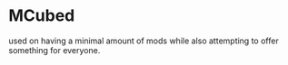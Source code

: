 # MCubed
used on having a minimal amount of mods while also attempting to offer something for everyone.
